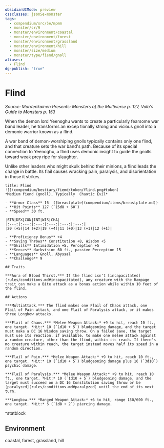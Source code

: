 ```yaml
---
obsidianUIMode: preview
cssclasses: json5e-monster
tags:
  - compendium/src/5e/mpmm
  - monster/cr/9
  - monster/environment/coastal
  - monster/environment/forest
  - monster/environment/grassland
  - monster/environment/hill
  - monster/size/medium
  - monster/type/fiend/gnoll
aliases:
  - Flind
dg-publish: "true"
---
```

# Flind
*Source: Mordenkainen Presents: Monsters of the Multiverse p. 127, Volo's Guide to Monsters p. 153*  

When the demon lord Yeenoghu wants to create a particularly fearsome war band leader, he transforms an excep tionally strong and vicious gnoll into a demonic warrior known as a flind.

A war band of demon-worshiping gnolls typically contains only one flind, and that creature sets the war band's path. Because of its special connection to Yeenoghu, a flind uses demonic insight to guide the gnolls toward weak prey ripe for slaughter.

Unlike other leaders who might skulk behind their minions, a flind leads the charge in battle. Its flail causes wracking pain, paralysis, and disorientation in those it strikes.

```ad-statblock
title: Flind
![](compendium/bestiary/fiend/token/flind.png#token)
*Medium fiend (gnoll), Typically  Chaotic Evil*

- **Armor Class** 16  ([breastplate](compendium/items/breastplate.md))
- **Hit Points** 127 (`15d8 + 60`)
- **Speed** 30 ft.

|STR|DEX|CON|INT|WIS|CHA|
|:---:|:---:|:---:|:---:|:---:|:---:|
|20 (+5)|14 (+2)|19 (+4)|11 (+0)|13 (+1)|12 (+1)|

- **Proficiency Bonus** +4
- **Saving Throws** Constitution +8, Wisdom +5
- **Skills** Intimidation +5, Perception +5
- **Senses** darkvision 60 ft., passive Perception 15
- **Languages** Gnoll, Abyssal
- **Challenge** 9

## Traits

***Aura of Blood Thirst.*** If the flind isn't [incapacitated](rules/conditions.md#incapacitated), any creature with the Rampage trait can make a Bite attack as a bonus action while within 10 feet of the flind.

## Actions

***Multiattack.*** The flind makes one Flail of Chaos attack, one Flail of Pain attack, and one Flail of Paralysis attack, or it makes three Longbow attacks.

***Flail of Chaos.*** *Melee Weapon Attack:* +9 to hit, reach 10 ft., one target. *Hit:* 10 (`1d10 + 5`) bludgeoning damage, and the target must make a DC 16 Wisdom saving throw. On a failed save, the target must use its reaction, if available, to make one melee attack against a random creature, other than the flind, within its reach. If there's no creature within reach, the target instead moves half its speed in a random direction.

***Flail of Pain.*** *Melee Weapon Attack:* +9 to hit, reach 10 ft., one target. *Hit:* 10 (`1d10 + 5`) bludgeoning damage plus 16 (`3d10`) psychic damage.

***Flail of Paralysis.*** *Melee Weapon Attack:* +9 to hit, reach 10 ft., one target. *Hit:* 10 (`1d10 + 5`) bludgeoning damage, and the target must succeed on a DC 16 Constitution saving throw or be [paralyzed](rules/conditions.md#paralyzed) until the end of its next turn.

***Longbow.*** *Ranged Weapon Attack:* +6 to hit, range 150/600 ft., one target. *Hit:* 6 (`1d8 + 2`) piercing damage.
```
^statblock

## Environment

coastal, forest, grassland, hill